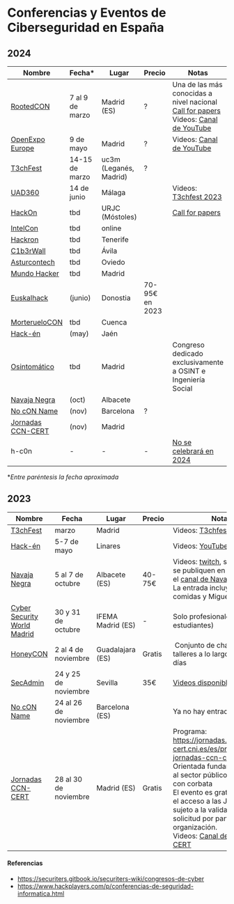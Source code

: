 # Conferencias y Eventos de Ciberseguridad en España

## 2024

| Nombre | Fecha* | Lugar | Precio | Notas |
| ------ | ------ | ----- | ------ | --------- |
|[RootedCON](https://www.rootedcon.com) |7 al 9 de marzo| Madrid (ES)|?|Una de las más conocidas a nivel nacional<br>[Call for papers](https://cfp.rootedcon.com/)<br/>Videos: [Canal de YouTube](https://www.youtube.com/@rootedconmadrid)|
|[OpenExpo Europe](https://openexpoeurope.com/es)|9 de mayo|Madrid|?|Videos: [Canal de YouTube](https://www.youtube.com/@OpenExpoEurope)|
|[T3chFest](https://t3chfest.es/2024)|14-15 de marzo|uc3m (Leganés, Madrid)|?||
| [UAD360](https://uad360.es) | 14 de junio| Málaga | | Videos: [T3chfest 2023](https://www.youtube.com/watch?v=dDjmFd1HBvg&list=PLqgZDFdwyB8bmR1947kGr4E5-RqpghAYy) | Videos: [T3chfest 2023](https://www.youtube.com/watch?v=dDjmFd1HBvg&list=PLqgZDFdwyB8bmR1947kGr4E5-RqpghAYy)|
| [HackOn](https://hackon.es/)|tbd|URJC (Móstoles) | | [Call for papers](https://forms.office.com/Pages/ResponsePage.aspx?id=6sSEXw03nkuDDHVvi_G1H1oHadfNF75EpOcabR4v0LhUM043VTU4OVdFSFdPVFFUQkM5TkRXWDFKRC4u) |
| [IntelCon](https://www.ginseg.com/intelcon/) | tbd | online| | |
| [Hackron](https://hackron.com/)| tbd | Tenerife | | |
| [C1b3rWall](https://c1b3rwall.policia.es/congreso) | tbd | Ávila | | |
| [Asturcontech](https://asturcon.tech) | tbd | Oviedo | | |
| [Mundo Hacker](https://mundohackerday.com/) | tbd | Madrid | | |
| [Euskalhack](https://securitycongress.euskalhack.org/) | (junio) | Donostia | 70-95€ en 2023 | |
| [MorterueloCON](https://www.morteruelo.net/) | tbd | Cuenca | | |
| [Hack-én](https://hack-en.org/) | (may) | Jaén | | |
| [Osintomático](https://osintomatico.com/) | tbd | Madrid | | Congreso dedicado exclusivamente a OSINT e Ingeniería Social|
| [Navaja Negra](https://www.navajanegra.com/) | (oct) | Albacete | | |
| [No cON Name](https://www.noconname.org/) | (nov) | Barcelona | ? | |
| [Jornadas CCN-CERT](https://jornadas.ccn-cert.cni.es/) | (nov) | Madrid | | |
| h-c0n | - | - | - |[No se celebrará en 2024](https://www.hackplayers.com/2023/10/en-2024-no-habra-h-c0n-comunicado.html)|

**Entre paréntesis la fecha aproximada*

## 2023

| Nombre | Fecha | Lugar | Precio | Notas |
| ------ | ----- | ----- | ------ | ----- | 
| [T3chFest](https://t3chfest.es/) | marzo | Madrid | | Videos: [T3chfest 2023](https://www.youtube.com/watch?v=dDjmFd1HBvg&list=PLqgZDFdwyB8bmR1947kGr4E5-RqpghAYy)|
| [Hack-én](https://hack-en.org/) | 5-7 de mayo | Linares | | Videos: [YouTube](https://www.youtube.com/watch?v=3kj4kkitZRk&list=UULFUERyu5MIc1a9_CunZnqsdw) |
| [Navaja Negra](https://navajanegra.com) | 5 al 7 de octubre | Albacete (ES) | 40-75€ | Videos: [twitch](https://www.twitch.tv/navajanegra), seguramente se publiquen en YouTube en el [canal de Navaja Negra](https://www.youtube.com/@NavajaNegra)<br/>La entrada incluye cafés, comidas y Miguelitos |
| [Cyber Security World Madrid](https://www.cybersecurityworld.es/) | 30 y 31 de octubre| IFEMA Madrid (ES) | - | Solo profesionales (no estudiantes) |
| [HoneyCON](https://honeycon.eu/) | 2 al 4 de noviembre | Guadalajara (ES) | Gratis | Conjunto de charlas y talleres a lo largo de varios días |
| [SecAdmin](https://secadmin.es/) | 24 y 25 de noviembre | Sevilla | 35€ | [Videos disponibles aquí](https://www.youtube.com/@dolbuck_ciberseguridad) |
| [No cON Name](https://www.noconname.org/) | 24 al 26 de noviembre | Barcelona (ES) | | Ya no hay entradas |
| [Jornadas CCN-CERT](https://jornadas.ccn-cert.cni.es/index.php/es/sobre-el-evento) | 28 al 30 de noviembre | Madrid (ES) | Gratis | Programa: https://jornadas.ccn-cert.cni.es/es/programa/xvii-jornadas-ccn-cert<br>Orientada fundamentalmente al sector público y a señores con corbata<br/>El evento es gratuito, aunque el acceso a las Jornadas está sujeto a la validación de la solicitud por parte de la organización.<br/>Videos: [Canal del CCN-CERT](https://www.youtube.com/@CCNCERT-CCN)

#### Referencias

- https://securiters.gitbook.io/securiters-wiki/congresos-de-cyber
- https://www.hackplayers.com/p/conferencias-de-seguridad-informatica.html
